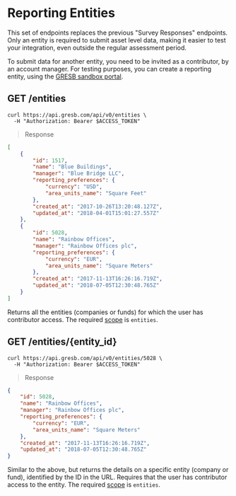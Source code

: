 # Reporting Entities

<aside class="warning">
  This set of endpoints replaces the previous "Survey Responses" endpoints. Only
  an entity is required to submit asset level data, making it easier to test
  your integration, even outside the regular assessment period.
</aside>

To submit data for another entity, you need to be invited as a contributor, by
an account manager. For testing purposes, you can create a reporting entity,
using the [GRESB sandbox portal](https://api-sandbox.gresb.com/).

## GET /entities

```shell
curl https://api.gresb.com/api/v0/entities \
  -H "Authorization: Bearer $ACCESS_TOKEN"
```

> Response

```json
[
    {
        "id": 1517,
        "name": "Blue Buildings",
        "manager": "Blue Bridge LLC",
        "reporting_preferences": {
            "currency": "USD",
            "area_units_name": "Square Feet"
        },
        "created_at": "2017-10-26T13:20:48.127Z",
        "updated_at": "2018-04-01T15:01:27.557Z"
    },
    {
        "id": 5028,
        "name": "Rainbow Offices",
        "manager": "Rainbow Offices plc",
        "reporting_preferences": {
            "currency": "EUR",
            "area_units_name": "Square Meters"
        },
        "created_at": "2017-11-13T16:26:16.719Z",
        "updated_at": "2018-07-05T12:30:48.765Z"
    }
]
```

Returns all the entities (companies or funds) for which the user has
contributor access. The required [scope](#api-authorization-oauth-scopes) is
`entities`.

## GET /entities/{entity_id}

```shell
curl https://api.gresb.com/api/v0/entities/5028 \
  -H "Authorization: Bearer $ACCESS_TOKEN"
```

> Response

```json
{
    "id": 5028,
    "name": "Rainbow Offices",
    "manager": "Rainbow Offices plc",
    "reporting_preferences": {
        "currency": "EUR",
        "area_units_name": "Square Meters"
    },
    "created_at": "2017-11-13T16:26:16.719Z",
    "updated_at": "2018-07-05T12:30:48.765Z"
}
```

Similar to the above, but returns the details on a specific entity (company or
fund), identified by the ID in the URL. Requires that the user has contributor
access to the entity. The required [scope](#api-authorization-oauth-scopes) is
`entities`.
